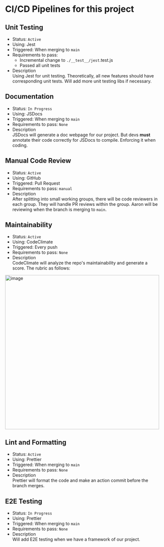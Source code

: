 # CI/CD Pipelines for this project

## Unit Testing
- Status: `Active`
- Using: Jest
- Triggered: When merging to `main`
- Requirements to pass:
  - Incremental change to `./__test__/jest`.test.js
  - Passed all unit tests
- Description\
  Using Jest for unit testing. Theoretically, all new features should have corresponding unit tests. Will add more unit testing libs if necessary.
 
## Documentation
- Status: `In Progress`
- Using: JSDocs
- Triggered: When merging to `main`
- Requirements to pass: `None`
- Description\
  JSDocs will generate a doc webpage for our project. But devs **must** annotate their code correctly for JSDocs to compile. Enforcing it when coding.

## Manual Code Review
- Status: `Active`
- Using: GitHub
- Triggered: Pull Request
- Requirements to pass: `manual`
- Description\
  After splitting into small working groups, there will be code reviewers in each group. They will handle PR reviews within the group. Aaron will be reviewing when the branch is merging to `main`.

## Maintainability
- Status: `Active`
- Using: CodeClimate
- Triggered: Every push
- Requirements to pass: `None`
- Description\
  CodeClimate will analyze the repo's maintainability and generate a score. The rubric as follows:
<img src="https://github.com/cse110-sp24-group22/cse110-sp24-group22/assets/43869308/639a66a3-e2c7-4d71-87cc-c7a70a356d09" alt="image" width="500">

## Lint and Formatting
- Status: `Active`
- Using: Prettier
- Triggered: When merging to `main`
- Requirements to pass: `None`
- Description\
  Prettier will format the code and make an action commit before the branch merges.

## E2E Testing
- Status: `In Progress`
- Using: Prettier
- Triggered: When merging to `main`
- Requirements to pass: `None`
- Description\
  Will add E2E testing when we have a framework of our project.
